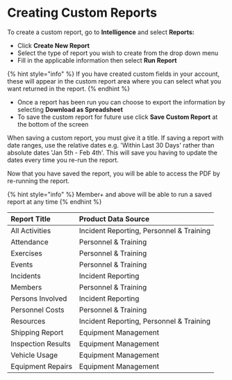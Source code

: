 # Creating Custom Reports

To create a custom report, go to **Intelligence** and select **Reports:**

* Click **Create New Report**
* Select the type of report you wish to create from the drop down menu
* Fill in the applicable information then select **Run Report**

{% hint style="info" %}
If you have created custom fields in your account, these will appear in the custom report area where you can select what you want returned in the report.
{% endhint %}

* Once a report has been run you can choose to export the information by selecting **Download as Spreadsheet**
* To save the custom report for future use click **Save Custom Report** at the bottom of the screen

When saving a custom report, you must give it a title. If saving a report with date ranges, use the relative dates e.g. 'Within Last 30 Days' rather than absolute dates 'Jan 5th - Feb 4th'. This will save you having to update the dates every time you re-run the report.   
  
Now that you have saved the report, you will be able to access the PDF by re-running the report. 

{% hint style="info" %}
Member+ and above will be able to run a saved report at any time
{% endhint %}

|  **Report Title**  | **Product Data Source**  |
| :--- | :--- |
|  All Activities  |  Incident Reporting, Personnel & Training   |
|  Attendance  |  Personnel & Training  |
|  Exercises  |  Personnel & Training   |
|  Events  |  Personnel & Training   |
|  Incidents  |  Incident Reporting   |
|  Members  |  Personnel & Training   |
|  Persons Involved   |  Incident Reporting   |
|  Personnel Costs  |  Personnel & Training  |
|  Resources  |  Incident Reporting, Personnel & Training  |
|  Shipping Report  |  Equipment Management  |
|  Inspection Results  |  Equipment Management  |
|  Vehicle Usage  |  Equipment Management  |
|  Equipment Repairs   |  Equipment Management  |

  


